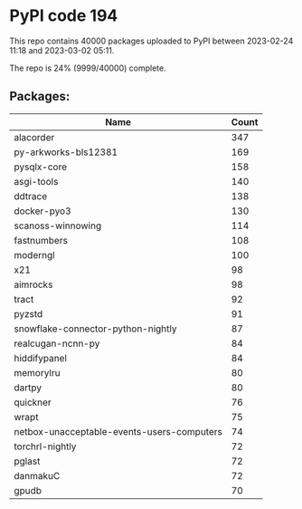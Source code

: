 # PyPI code 194

This repo contains 40000 packages uploaded to PyPI between 
2023-02-24 11:18 and 2023-03-02 05:11.

The repo is 24% (9999/40000) complete.

## Packages:

| Name  | Count |
| ----- | ----- |
| alacorder | 347 |
| py-arkworks-bls12381 | 169 |
| pysqlx-core | 158 |
| asgi-tools | 140 |
| ddtrace | 138 |
| docker-pyo3 | 130 |
| scanoss-winnowing | 114 |
| fastnumbers | 108 |
| moderngl | 100 |
| x21 | 98 |
| aimrocks | 98 |
| tract | 92 |
| pyzstd | 91 |
| snowflake-connector-python-nightly | 87 |
| realcugan-ncnn-py | 84 |
| hiddifypanel | 84 |
| memorylru | 80 |
| dartpy | 80 |
| quickner | 76 |
| wrapt | 75 |
| netbox-unacceptable-events-users-computers | 74 |
| torchrl-nightly | 72 |
| pglast | 72 |
| danmakuC | 72 |
| gpudb | 70 |



